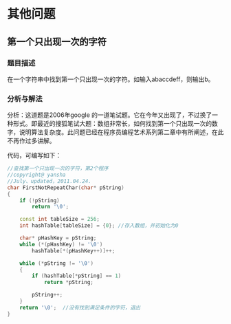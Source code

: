 # 其他问题

## 第一个只出现一次的字符

### 题目描述

在一个字符串中找到第一个只出现一次的字符。如输入abaccdeff，则输出b。

### 分析与解法
分析：这道题是2006年google 的一道笔试题。它在今年又出现了，不过换了一种形式。即最近的搜狐笔试大题：数组非常长，如何找到第一个只出现一次的数字，说明算法复杂度。此问题已经在程序员编程艺术系列第二章中有所阐述，在此不再作过多讲解。

代码，可编写如下：
```cpp
//查找第一个只出现一次的字符，第2个程序
//copyright@ yansha
//July、updated，2011.04.24.
char FirstNotRepeatChar(char* pString)
{
    if (!pString)
        return '\0';

    const int tableSize = 256;
    int hashTable[tableSize] = {0}; //存入数组，并初始化为0

    char* pHashKey = pString;
    while (*(pHashKey) != '\0')
        hashTable[*(pHashKey++)]++;

    while (*pString != '\0')
    {
        if (hashTable[*pString] == 1)
            return *pString;

        pString++;
    }
    return '\0';  //没有找到满足条件的字符，退出
}
```
